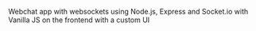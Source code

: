 Webchat app with websockets using Node.js, Express and Socket.io with Vanilla JS on the frontend with a custom UI
